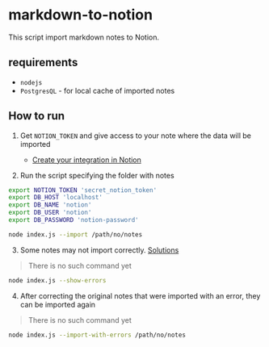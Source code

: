 markdown-to-notion
===

This script import markdown notes to Notion.

## requirements

- `nodejs`
- `PostgresQL` - for local cache of imported notes

## How to run

1. Get `NOTION_TOKEN` and give access to your note where the data will be imported
   - [Create your integration in Notion](https://developers.notion.com/docs/create-a-notion-integration#getting-started)
 
2. Run the script specifying the folder with notes

```bash
export NOTION_TOKEN 'secret_notion_token'
export DB_HOST 'localhost'
export DB_NAME 'notion'
export DB_USER 'notion'
export DB_PASSWORD 'notion-password'

node index.js --import /path/no/notes
```

3. Some notes may not import correctly. [Solutions](https://github.com/tryfabric/martian#working-with-notions-limits)

> There is no such command yet

```bash
node index.js --show-errors
```

4. After correcting the original notes that were imported with an error, they can be imported again

> There is no such command yet

```bash
node index.js --import-with-errors /path/no/notes
```
